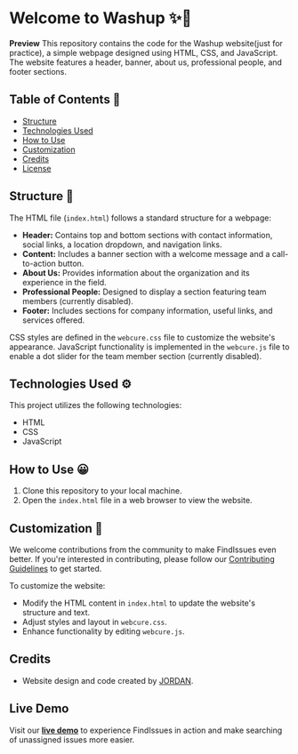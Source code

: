 # Welcome to Washup ✨👋

**Preview** This repository contains the code for the Washup website(just for practice), a simple webpage designed using HTML, CSS, and JavaScript. The website features a header, banner, about us, professional people, and footer sections.

## Table of Contents 🎯
- [Structure](#structure)
- [Technologies Used](#technologies-used)
- [How to Use](#how-to-use)
- [Customization](#customization)
- [Credits](#credits)
- [License](#license)

## Structure 🚀

The HTML file (`index.html`) follows a standard structure for a webpage:
- **Header:** Contains top and bottom sections with contact information, social links, a location dropdown, and navigation links.
- **Content:** Includes a banner section with a welcome message and a call-to-action button.
- **About Us:** Provides information about the organization and its experience in the field.
- **Professional People:** Designed to display a section featuring team members (currently disabled).
- **Footer:** Includes sections for company information, useful links, and services offered.

CSS styles are defined in the `webcure.css` file to customize the website's appearance. JavaScript functionality is implemented in the `webcure.js` file to enable a dot slider for the team member section (currently disabled).

## Technologies Used ⚙️

This project utilizes the following technologies:
- HTML
- CSS
- JavaScript

## How to Use 😀

1. Clone this repository to your local machine.
2. Open the `index.html` file in a web browser to view the website.

## Customization 👀 

We welcome contributions from the community to make FindIssues even better. If you're interested in contributing, please follow our [Contributing Guidelines](CONTRIBUTING.md) to get started.

To customize the website:
- Modify the HTML content in `index.html` to update the website's structure and text.
- Adjust styles and layout in `webcure.css`.
- Enhance functionality by editing `webcure.js`.

## Credits 

- Website design and code created by [JORDAN](https://github.com/arsjadoun25).

## Live Demo 
Visit our [**live demo**](https://findissues.vercel.app) to experience FindIssues in action and make searching of unassigned issues more easier.

